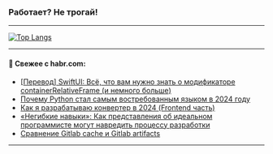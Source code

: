 ### Работает? Не трогай!

---
<!--
#### 🛠️ Technical stack:

![Java](https://img.shields.io/badge/Java-informational?logo=Oracle&style=flat&logoColor=white&color=FF4500)
![Kotlin](https://img.shields.io/badge/Kotlin-informational?logo=Kotlin&style=flat&logoColor=white&color=774D97)
![TS](https://img.shields.io/badge/TypeScript-informational?logo=typeScript&style=flat&logoColor=black&color=017acc)
![Python](https://img.shields.io/badge/Python-informational?logo=Python&style=flat&logoColor=black&color=ffdd54) <br>
![Spring](https://img.shields.io/badge/Spring-informational?logo=Spring&style=flat&logoColor=white&color=6DB33F) 
![SpringBoot](https://img.shields.io/badge/SpringBoot-informational?logo=SpringBoot&style=flat&logoColor=white&color=6DB33F)
![Nest](https://img.shields.io/badge/NestJS-informational?logo=NestJS&style=flat&logoColor=white&color=E0234E) 
![NodeJS](https://img.shields.io/badge/NodeJS-informational?logo=node.js&style=flat&logoColor=white&color=70A760)<br>
![PostgreSQL](https://img.shields.io/badge/PostgreSQL-informational?logo=PostgreSQL&style=flat&logoColor=white&color=DAA520)
![MongoDB](https://img.shields.io/badge/MongoDB-informational?logo=MongoDB&style=flat&logoColor=white&color=870000)
![Apache](https://img.shields.io/badge/Apache-informational?logo=apache&style=flat&logoColor=white&color=f74e28)

___ 
-->

<!--- #### 🛠️ : --->

[![Top Langs](https://github-readme-stats-82jvfl3w3-advtsettinggmailcoms-projects.vercel.app/api/top-langs/?username=zloylis&langs_count=10&hide_title=true&title_color=e6edf3&size_weight=0.5&count_weight=0.5&layout=compact&hide_progress=true&hide_border=true&theme=dracula)](https://github.com/zloylis)

<!---


####  :octocat:&nbsp;&nbsp; Статистика:

![GitHub stats](https://github-readme-stats-u2qms2cxw-advtsettinggmailcoms-projects.vercel.app/api?username=zloylis&show_icons=true&hide_border=true&theme=dracula&title_color=e6edf3&include_all_commits=true&count_private=true&hide_rank=false&hide_title=true&rank_icon=github)
-->
---

#### 💬 Свежее с habr.com:

<!-- BLOG-POST-LIST:START -->
- [[Перевод] SwiftUI: Всё, что вам нужно знать о модификаторе containerRelativeFrame &lpar;и немного больше&rpar;](https://habr.com/ru/companies/otus/articles/869346/?utm_source=habrahabr&utm_medium=rss&utm_campaign=869346)
- [Почему Python стал самым востребованным языком в 2024 году](https://habr.com/ru/articles/869482/?utm_source=habrahabr&utm_medium=rss&utm_campaign=869482)
- [Как я разрабатываю конвертер в 2024 &lpar;Frontend часть&rpar;](https://habr.com/ru/articles/869474/?utm_source=habrahabr&utm_medium=rss&utm_campaign=869474)
- [«Негибкие навыки»: Как представления об идеальном программисте могут навредить процессу разработки](https://habr.com/ru/articles/869466/?utm_source=habrahabr&utm_medium=rss&utm_campaign=869466)
- [Сравнение Gitlab cache и Gitlab artifacts](https://habr.com/ru/companies/spectr/articles/869422/?utm_source=habrahabr&utm_medium=rss&utm_campaign=869422)
<!-- BLOG-POST-LIST:END -->

---
